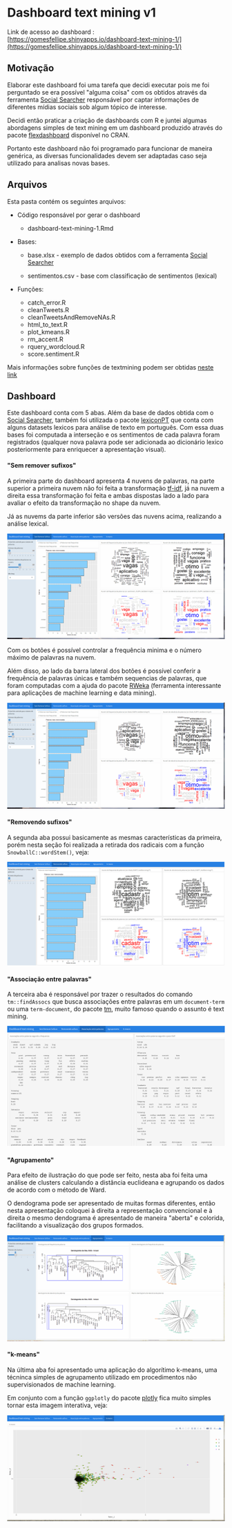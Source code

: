 
# Dashboard text mining v1

Link de acesso ao dashboard : [https://gomesfellipe.shinyapps.io/dashboard-text-mining-1/](https://gomesfellipe.shinyapps.io/dashboard-text-mining-1/)

## Motivação

Elaborar este dashboard foi uma tarefa que decidi executar pois me foi perguntado se era possível "alguma coisa" com os obtidos através da ferramenta [Social Searcher](https://www.social-searcher.com/) responsável por captar informações  de diferentes mídias sociais sob algum tópico de interesse.

Decidi então praticar a criação de dashboards com R e juntei algumas abordagens simples de text mining em um dashboard produzido através do pacote [flexdashboard](http://rmarkdown.rstudio.com/flexdashboard/) disponível no CRAN.

Portanto este dashboard não foi programado para funcionar de maneira genérica, as diversas funcionalidades devem ser adaptadas caso seja utilizado para analisas novas bases.

## Arquivos

Esta pasta contém os seguintes arquivos:

* Código responsável por gerar o dashboard

    * dashboard-text-mining-1.Rmd

* Bases:

    * base.xlsx - exemplo de dados obtidos com a ferramenta [Social Searcher](https://www.social-searcher.com/)

    * sentimentos.csv - base com classificação de sentimentos (lexical) 

* Funções:

    * catch_error.R
    * cleanTweets.R
    * cleanTweetsAndRemoveNAs.R
    * html_to_text.R
    * plot_kmeans.R
    * rm_accent.R
    * rquery_wordcloud.R
    * score.sentiment.R

Mais informações sobre funções de textmining podem ser obtidas [neste link](https://sites.google.com/site/miningtwitter/home)

## Dashboard

Este dashboard conta com 5 abas. Além da base de dados obtida com o [Social Searcher](https://www.social-searcher.com/), também foi utilizada o pacote [lexiconPT](https://cran.r-project.org/web/packages/lexiconPT/index.html) que conta com alguns datasets lexicos para  análise de texto em português. Com essa duas bases foi computada a interseção e os sentimentos de cada palavra foram registrados (qualquer nova palavra pode ser adicionada ao dicionário lexico posteriormente para enriquecer a apresentação visual).

#### "Sem remover sufixos"

A primeira parte do dashboard apresenta 4 nuvens de palavras, na parte superior a primeira nuvem não foi feita a transformação [tf-idf](https://pt.wikipedia.org/wiki/Tf%E2%80%93idf), já na nuvem a direita essa transformação foi feita e ambas dispostas lado a lado para avaliar o efeito da transformação no shape da nuvem.

Já as nuvems da parte inferior são versões das nuvens acima, realizando a análise lexical.

![](fig/gif1.gif)

Com os botões é possível controlar a frequência minima e o número máximo de palavras na nuvem.

Além disso, ao lado da barra lateral dos botões é possível conferir a frequência de palavras únicas e também sequencias de palavras, que foram computadas com a ajuda do pacote [RWeka](https://cran.r-project.org/package=RWeka) (ferramenta interessante para aplicações de machine learning e data mining).

![Conferindo sequencias de palavras](fig/gif2.gif)

#### "Removendo sufixos"

A segunda aba possui basicamente as mesmas características da primeira, porém nesta seção foi realizada a retirada dos radicais com a função `SnowballC::wordStem()`, veja:

![](fig/fig2.png)

#### "Associação entre palavras"

A terceira aba é responsável por trazer o resultados do comando `tm::findAssocs` que busca associações entre palavras em um `document-term` ou  uma `term-document`, do pacote [tm](https://cran.r-project.org/web/packages/tm), muito famoso quando o assunto é text mining.

![](fig/fig1.png)

#### "Agrupamento"

Para efeito de ilustração do que pode ser feito, nesta aba foi feita uma análise de clusters calculando a distância euclideana e agrupando os dados de acordo com o método de Ward.

O dendograma pode ser apresentado de muitas formas diferentes, então nesta apresentação coloquei à direita a representação convencional e à direita o mesmo dendograma é apresentado de maneira "aberta" e colorida, facilitando a visualização dos grupos formados.

![](fig/gif3.gif)

#### "k-means"

Na última aba foi apresentado uma aplicação do algorítimo k-means, uma técninca simples de agrupamento utilizado em procedimentos não supervisionados de machine learning.

Em conjunto com a função `ggplotly` do pacote [plotly](https://cran.r-project.org/web/packages/plotly) fica muito simples tornar esta imagem interativa, veja:

![](fig/gif4.gif)